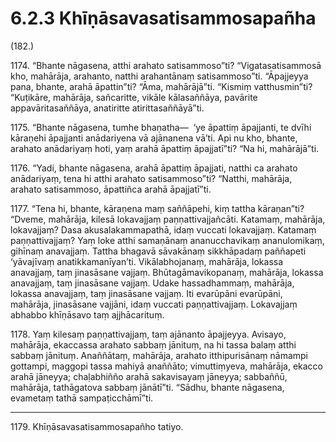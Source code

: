 # 6.2.3 Khīṇāsavasatisammosapañha

(182.)

1174\. “Bhante nāgasena, atthi arahato satisammoso”ti? “Vigatasatisammosā kho, mahārāja, arahanto, natthi arahantānaṃ satisammoso”ti. “Āpajjeyya pana, bhante, arahā āpattin”ti? “Āma, mahārājā”ti. “Kismiṃ vatthusmin”ti? “Kuṭikāre, mahārāja, sañcaritte, vikāle kālasaññāya, pavārite appavāritasaññāya, anatiritte atirittasaññāyā”ti.

1175\. “Bhante nāgasena, tumhe bhaṇatha—  ‘ye āpattiṃ āpajjanti, te dvīhi kāraṇehi āpajjanti anādariyena vā ajānanena vā’ti. Api nu kho, bhante, arahato anādariyaṃ hoti, yaṃ arahā āpattiṃ āpajjatī”ti? “Na hi, mahārājā”ti.

1176\. “Yadi, bhante nāgasena, arahā āpattiṃ āpajjati, natthi ca arahato anādariyaṃ, tena hi atthi arahato satisammoso”ti? “Natthi, mahārāja, arahato satisammoso, āpattiñca arahā āpajjatī”ti.

1177\. “Tena hi, bhante, kāraṇena maṃ saññāpehi, kiṃ tattha kāraṇan”ti? “Dveme, mahārāja, kilesā lokavajjaṃ paṇṇattivajjañcāti. Katamaṃ, mahārāja, lokavajjaṃ? Dasa akusalakammapathā, idaṃ vuccati lokavajjaṃ. Katamaṃ paṇṇattivajjaṃ? Yaṃ loke atthi samaṇānaṃ ananucchavikaṃ ananulomikaṃ, gihīnaṃ anavajjaṃ. Tattha bhagavā sāvakānaṃ sikkhāpadaṃ paññapeti ‘yāvajīvaṃ anatikkamanīyan’ti. Vikālabhojanaṃ, mahārāja, lokassa anavajjaṃ, taṃ jinasāsane vajjaṃ. Bhūtagāmavikopanaṃ, mahārāja, lokassa anavajjaṃ, taṃ jinasāsane vajjaṃ. Udake hassadhammaṃ, mahārāja, lokassa anavajjaṃ, taṃ jinasāsane vajjaṃ. Iti evarūpāni evarūpāni, mahārāja, jinasāsane vajjāni, idaṃ vuccati paṇṇattivajjaṃ. Lokavajjaṃ abhabbo khīṇāsavo taṃ ajjhācarituṃ.

1178\. Yaṃ kilesaṃ paṇṇattivajjaṃ, taṃ ajānanto āpajjeyya. Avisayo, mahārāja, ekaccassa arahato sabbaṃ jānituṃ, na hi tassa balaṃ atthi sabbaṃ jānituṃ. Anaññātaṃ, mahārāja, arahato itthipurisānaṃ nāmampi gottampi, maggopi tassa mahiyā anaññāto; vimuttiṃyeva, mahārāja, ekacco arahā jāneyya; chaḷabhiñño arahā sakavisayaṃ jāneyya; sabbaññū, mahārāja, tathāgatova sabbaṃ jānātī”ti. “Sādhu, bhante nāgasena, evametaṃ tathā sampaṭicchāmī”ti.

---

1179\. Khīṇāsavasatisammosapañho tatiyo.
